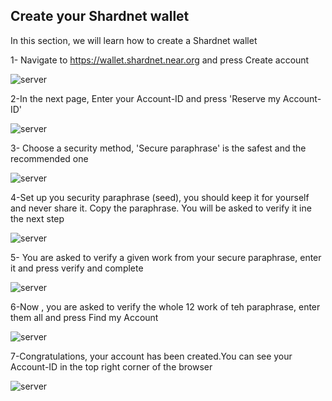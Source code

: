 

## Create your Shardnet wallet

In this section, we will learn how to create a Shardnet wallet

  1- Navigate to  https://wallet.shardnet.near.org and press Create account

   ![server](assets/wallet/wallet_01.png "server")

  
  2-In the next page, Enter your Account-ID and press 'Reserve my Account-ID'
  
   ![server](assets/wallet/wallet_02.png "server")

  
  3- Choose a security method, 'Secure paraphrase' is the safest and the recommended one
  
   ![server](assets/wallet/wallet_03.png "server")
  
  
  4-Set up you security paraphrase (seed), you should keep it for yourself and never share it. Copy the paraphrase. 
      You will be asked to verify it ine the next step
      
   ![server](assets/wallet/wallet_04.png "server")
  
  
  5- You are asked to verify a given work from your secure paraphrase, enter it and press verify and complete
  
   ![server](assets/wallet/wallet_05.png "server")

  
  6-Now , you are asked to verify the whole 12 work of teh paraphrase, enter them all and press Find my Account
  
   ![server](assets/wallet/wallet_07.png "server")

  
  7-Congratulations, your account has been created.You can see your Account-ID in the top right corner of the browser
  
   ![server](assets/wallet/wallet_08.png "server")
 
 
 
